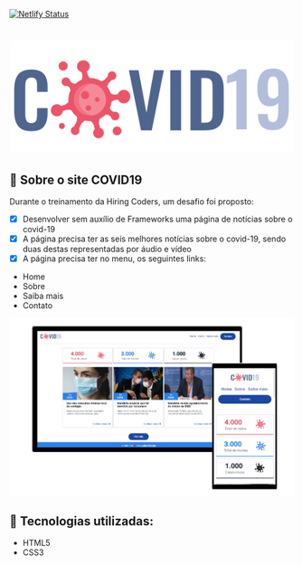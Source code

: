 [![Netlify Status](https://api.netlify.com/api/v1/badges/799c5114-1e6f-40cc-9c32-43ad6f399b0e/deploy-status)](https://app.netlify.com/sites/desafio-covid19/deploys)

<h1 align="center">
<img src="assets/images/logo_covid19.svg" width="500">
</h1>

📌 Sobre o site COVID19
----

Durante o treinamento da Hiring Coders, um desafio foi proposto:

- [x] Desenvolver sem auxílio de Frameworks uma página de notícias sobre o covid-19
- [x] A página precisa ter as seis melhores notícias sobre o covid-19, sendo duas destas representadas por áudio e vídeo
- [x] A página precisa ter no menu, os seguintes links:
* Home
* Sobre
* Saiba mais
* Contato

<p align="center"><img src="assets/images/devices.png"></p>

🔧 Tecnologias utilizadas:
----
* HTML5
* CSS3


